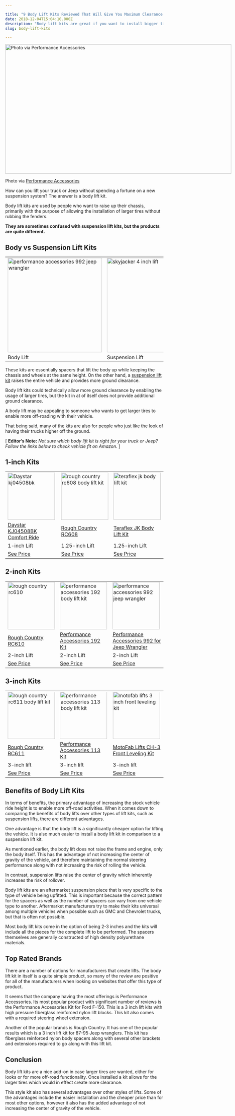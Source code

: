```yaml
---

title: "9 Body Lift Kits Reviewed That Will Give You Maximum Clearance for Cheap"
date: 2018-12-04T15:04:10.000Z
description: "Body lift kits are great if you want to install bigger tires. Read these reviews to see which kit is right for your truck and what to watch out for."
slug: body-lift-kits

---
```


<div id="attachment_1778" style="width: 730px" class="wp-caption aligncenter"><img aria-describedby="caption-attachment-1778" src="http://www.hcdmag.com/wp-content/uploads/jeep_wrangler_lift_kit-1024x585.jpg" alt="Photo via Performance Accessories" width="720" height="411" class="size-large wp-image-1778" srcset="http://www.hcdmag.com/wp-content/uploads/jeep_wrangler_lift_kit-1024x585.jpg 1024w, http://www.hcdmag.com/wp-content/uploads/jeep_wrangler_lift_kit-300x171.jpg 300w, http://www.hcdmag.com/wp-content/uploads/jeep_wrangler_lift_kit.jpg 1500w" sizes="(max-width: 720px) 100vw, 720px"><p id="caption-attachment-1778" class="wp-caption-text">Photo via <a href="http://www.hcdmag.com/product/B00280IMWI/US/hcdmag-20/" target="_blank">Performance Accessories</a></p></div>
<p>How can you lift your truck or Jeep without spending a fortune on a new suspension system? The answer is a body lift kit.</p>
<p>Body lift kits are used by people who want to raise up their chassis, primarily with the purpose of allowing the installation of larger tires without rubbing the fenders. </p>
<p><strong>They are sometimes confused with suspension lift kits, but the products are quite different.</strong> </p>
<h2>Body vs Suspension Lift Kits</h2>
<table><tr><td><img src="http://www.hcdmag.com/wp-content/uploads/performance_accessories_992_jeep_wrangler-300x300.jpg" alt="performance accessories 992 jeep wrangler" width="300" height="300" class="aligncenter size-medium wp-image-1788" srcset="http://www.hcdmag.com/wp-content/uploads/performance_accessories_992_jeep_wrangler-300x300.jpg 300w, http://www.hcdmag.com/wp-content/uploads/performance_accessories_992_jeep_wrangler-150x150.jpg 150w, http://www.hcdmag.com/wp-content/uploads/performance_accessories_992_jeep_wrangler-160x160.jpg 160w, http://www.hcdmag.com/wp-content/uploads/performance_accessories_992_jeep_wrangler-120x120.jpg 120w, http://www.hcdmag.com/wp-content/uploads/performance_accessories_992_jeep_wrangler.jpg 500w" sizes="(max-width: 300px) 100vw, 300px"></td>
<td><img src="http://www.hcdmag.com/wp-content/uploads/skyjacker_4inch_tj401bph-300x300.jpg" alt="skyjacker 4 inch lift" width="300" height="300" class="aligncenter size-medium wp-image-2051" srcset="http://www.hcdmag.com/wp-content/uploads/skyjacker_4inch_tj401bph-300x300.jpg 300w, http://www.hcdmag.com/wp-content/uploads/skyjacker_4inch_tj401bph-150x150.jpg 150w, http://www.hcdmag.com/wp-content/uploads/skyjacker_4inch_tj401bph-160x160.jpg 160w, http://www.hcdmag.com/wp-content/uploads/skyjacker_4inch_tj401bph-120x120.jpg 120w, http://www.hcdmag.com/wp-content/uploads/skyjacker_4inch_tj401bph.jpg 800w" sizes="(max-width: 300px) 100vw, 300px"></td>
</tr><tr><td>Body Lift</td>
<td>Suspension Lift</td>
</tr></table><p>These kits are essentially spacers that lift the body up while keeping the chassis and wheels at the same height. On the other hand, a <a href="http://www.hcdmag.com/truck-lift-kits/" target="_blank">suspension lift kit</a> raises the entire vehicle and provides more ground clearance. </p>
<p>Body lift kits could technically allow more ground clearance by enabling the usage of larger tires, but the kit in at of itself does not provide additional ground clearance. </p>
<p>A body lift may be appealing to someone who wants to get larger tires to enable more off-roading with their vehicle. </p>
<p>That being said, many of the kits are also for people who just like the look of having their trucks higher off the ground.</p>
<p>[ <strong>Editor’s Note:</strong> <em>Not sure which body lift kit is right for your truck or Jeep? Follow the links below to check vehicle fit on Amazon.</em> ]</p>
<h2>1-inch Kits</h2>
<table><tr><td><a class="easyazon-link" data-cart="n" data-cloak="y" data-identifier="B001GH5OBG" data-locale="US" data-localize="y" data-popups="n" data-tag="hcdmag-20" href="http://www.hcdmag.com/product/B001GH5OBG/US/hcdmag-20/" rel="nofollow" target="_blank"><img src="http://www.hcdmag.com/wp-content/uploads/daystar_kj04508bk_comfort_ride-150x150.jpg" alt="Daystar kj04508bk" width="150" height="150" class="aligncenter size-thumbnail wp-image-2040" srcset="http://www.hcdmag.com/wp-content/uploads/daystar_kj04508bk_comfort_ride-150x150.jpg 150w, http://www.hcdmag.com/wp-content/uploads/daystar_kj04508bk_comfort_ride-300x300.jpg 300w, http://www.hcdmag.com/wp-content/uploads/daystar_kj04508bk_comfort_ride-160x160.jpg 160w, http://www.hcdmag.com/wp-content/uploads/daystar_kj04508bk_comfort_ride-120x120.jpg 120w, http://www.hcdmag.com/wp-content/uploads/daystar_kj04508bk_comfort_ride.jpg 800w" sizes="(max-width: 150px) 100vw, 150px"></a></td>
<td><a class="easyazon-link" data-cart="n" data-cloak="y" data-identifier="B00B2AFW3W" data-locale="US" data-localize="y" data-popups="n" data-tag="hcdmag-20" href="http://www.hcdmag.com/product/B00B2AFW3W/US/hcdmag-20/" rel="nofollow" target="_blank"><img src="http://www.hcdmag.com/wp-content/uploads/rough_country_rc608_body_lift_kit-150x150.jpg" alt="rough country rc608 body lift kit" width="150" height="150" class="aligncenter size-thumbnail wp-image-2041" srcset="http://www.hcdmag.com/wp-content/uploads/rough_country_rc608_body_lift_kit-150x150.jpg 150w, http://www.hcdmag.com/wp-content/uploads/rough_country_rc608_body_lift_kit-300x300.jpg 300w, http://www.hcdmag.com/wp-content/uploads/rough_country_rc608_body_lift_kit-160x160.jpg 160w, http://www.hcdmag.com/wp-content/uploads/rough_country_rc608_body_lift_kit-120x120.jpg 120w, http://www.hcdmag.com/wp-content/uploads/rough_country_rc608_body_lift_kit.jpg 500w" sizes="(max-width: 150px) 100vw, 150px"></a></td>
<td><a class="easyazon-link" data-cart="n" data-cloak="y" data-identifier="B00HHD8FKU" data-locale="US" data-localize="y" data-popups="n" data-tag="hcdmag-20" href="http://www.hcdmag.com/product/B00HHD8FKU/US/hcdmag-20/" rel="nofollow" target="_blank"><img src="http://www.hcdmag.com/wp-content/uploads/teraflex_jk_body_lift_kit-150x150.jpg" alt="teraflex jk body lift kit" width="150" height="150" class="aligncenter size-thumbnail wp-image-1787" srcset="http://www.hcdmag.com/wp-content/uploads/teraflex_jk_body_lift_kit-150x150.jpg 150w, http://www.hcdmag.com/wp-content/uploads/teraflex_jk_body_lift_kit-300x300.jpg 300w, http://www.hcdmag.com/wp-content/uploads/teraflex_jk_body_lift_kit-160x160.jpg 160w, http://www.hcdmag.com/wp-content/uploads/teraflex_jk_body_lift_kit-120x120.jpg 120w, http://www.hcdmag.com/wp-content/uploads/teraflex_jk_body_lift_kit.jpg 800w" sizes="(max-width: 150px) 100vw, 150px"></a></td>
</tr><tr><td><a class="easyazon-link" data-cart="n" data-cloak="y" data-identifier="B001GH5OBG" data-locale="US" data-localize="y" data-popups="n" data-tag="hcdmag-20" href="http://www.hcdmag.com/product/B001GH5OBG/US/hcdmag-20/" rel="nofollow" target="_blank">Daystar KJ04508BK Comfort Ride</a></td>
<td><a class="easyazon-link" data-cart="n" data-cloak="y" data-identifier="B00B2AFW3W" data-locale="US" data-localize="y" data-popups="n" data-tag="hcdmag-20" href="http://www.hcdmag.com/product/B00B2AFW3W/US/hcdmag-20/" rel="nofollow" target="_blank">Rough Country RC608</a></td>
<td><a class="easyazon-link" data-cart="n" data-cloak="y" data-identifier="B00HHD8FKU" data-locale="US" data-localize="y" data-popups="n" data-tag="hcdmag-20" href="http://www.hcdmag.com/product/B00HHD8FKU/US/hcdmag-20/" rel="nofollow" target="_blank">Teraflex JK Body Lift Kit</a></td>
</tr><tr><td>1-inch Lift</td>
<td>1.25-inch Lift</td>
<td>1.25-inch Lift</td>
</tr><tr><td><a class="easyazon-link" data-cart="n" data-cloak="y" data-identifier="B001GH5OBG" data-locale="US" data-localize="y" data-popups="n" data-tag="hcdmag-20" href="http://www.hcdmag.com/product/B001GH5OBG/US/hcdmag-20/" rel="nofollow" target="_blank">See Price</a></td>
<td><a class="easyazon-link" data-cart="n" data-cloak="y" data-identifier="B00B2AFW3W" data-locale="US" data-localize="y" data-popups="n" data-tag="hcdmag-20" href="http://www.hcdmag.com/product/B00B2AFW3W/US/hcdmag-20/" rel="nofollow" target="_blank">See Price</a></td>
<td><a class="easyazon-link" data-cart="n" data-cloak="y" data-identifier="B00HHD8FKU" data-locale="US" data-localize="y" data-popups="n" data-tag="hcdmag-20" href="http://www.hcdmag.com/product/B00HHD8FKU/US/hcdmag-20/" rel="nofollow" target="_blank">See Price</a></td>
</tr></table><h2>2-inch Kits</h2>
<table><tr><td><a class="easyazon-link" data-cart="n" data-cloak="y" data-identifier="B00B2AFX18" data-locale="US" data-localize="y" data-popups="n" data-tag="hcdmag-20" href="http://www.hcdmag.com/product/B00B2AFX18/US/hcdmag-20/" rel="nofollow" target="_blank"><img src="http://www.hcdmag.com/wp-content/uploads/rough_country_rc610-150x150.jpg" alt="rough country rc610" width="150" height="150" class="aligncenter size-thumbnail wp-image-2043" srcset="http://www.hcdmag.com/wp-content/uploads/rough_country_rc610-150x150.jpg 150w, http://www.hcdmag.com/wp-content/uploads/rough_country_rc610-300x300.jpg 300w, http://www.hcdmag.com/wp-content/uploads/rough_country_rc610-160x160.jpg 160w, http://www.hcdmag.com/wp-content/uploads/rough_country_rc610-120x120.jpg 120w, http://www.hcdmag.com/wp-content/uploads/rough_country_rc610.jpg 500w" sizes="(max-width: 150px) 100vw, 150px"></a></td>
<td><a class="easyazon-link" data-cart="n" data-cloak="y" data-identifier="B0006PU7N4" data-locale="US" data-localize="y" data-popups="n" data-tag="hcdmag-20" href="http://www.hcdmag.com/product/B0006PU7N4/US/hcdmag-20/" rel="nofollow" target="_blank"><img src="http://www.hcdmag.com/wp-content/uploads/performance_accessories_192_body_lift_kit-150x150.jpg" alt="performance accessories 192 body lift kit" width="150" height="150" class="aligncenter size-thumbnail wp-image-2045" srcset="http://www.hcdmag.com/wp-content/uploads/performance_accessories_192_body_lift_kit-150x150.jpg 150w, http://www.hcdmag.com/wp-content/uploads/performance_accessories_192_body_lift_kit-300x300.jpg 300w, http://www.hcdmag.com/wp-content/uploads/performance_accessories_192_body_lift_kit-160x160.jpg 160w, http://www.hcdmag.com/wp-content/uploads/performance_accessories_192_body_lift_kit-120x120.jpg 120w, http://www.hcdmag.com/wp-content/uploads/performance_accessories_192_body_lift_kit.jpg 500w" sizes="(max-width: 150px) 100vw, 150px"></a></td>
<td><a class="easyazon-link" data-cart="n" data-cloak="y" data-identifier="B00280IMWI" data-locale="US" data-localize="y" data-popups="n" data-tag="hcdmag-20" href="http://www.hcdmag.com/product/B00280IMWI/US/hcdmag-20/" rel="nofollow" target="_blank"><img src="http://www.hcdmag.com/wp-content/uploads/performance_accessories_992_jeep_wrangler-150x150.jpg" alt="performance accessories 992 jeep wrangler" width="150" height="150" class="aligncenter size-thumbnail wp-image-1788" srcset="http://www.hcdmag.com/wp-content/uploads/performance_accessories_992_jeep_wrangler-150x150.jpg 150w, http://www.hcdmag.com/wp-content/uploads/performance_accessories_992_jeep_wrangler-300x300.jpg 300w, http://www.hcdmag.com/wp-content/uploads/performance_accessories_992_jeep_wrangler-160x160.jpg 160w, http://www.hcdmag.com/wp-content/uploads/performance_accessories_992_jeep_wrangler-120x120.jpg 120w, http://www.hcdmag.com/wp-content/uploads/performance_accessories_992_jeep_wrangler.jpg 500w" sizes="(max-width: 150px) 100vw, 150px"></a></td>
</tr><tr><td><a class="easyazon-link" data-cart="n" data-cloak="y" data-identifier="B00B2AFX18" data-locale="US" data-localize="y" data-popups="n" data-tag="hcdmag-20" href="http://www.hcdmag.com/product/B00B2AFX18/US/hcdmag-20/" rel="nofollow" target="_blank">Rough Country RC610</a></td>
<td><a class="easyazon-link" data-cart="n" data-cloak="y" data-identifier="B0006PU7N4" data-locale="US" data-localize="y" data-popups="n" data-tag="hcdmag-20" href="http://www.hcdmag.com/product/B0006PU7N4/US/hcdmag-20/" rel="nofollow" target="_blank">Performance Accessories 192 Kit</a></td>
<td><a class="easyazon-link" data-cart="n" data-cloak="y" data-identifier="B00280IMWI" data-locale="US" data-localize="y" data-popups="n" data-tag="hcdmag-20" href="http://www.hcdmag.com/product/B00280IMWI/US/hcdmag-20/" rel="nofollow" target="_blank">Performance Accessories 992 for Jeep Wrangler</a></td>
</tr><tr><td>2-inch Lift</td>
<td>2-inch Lift</td>
<td>2-inch Lift</td>
</tr><tr><td><a class="easyazon-link" data-cart="n" data-cloak="y" data-identifier="B00B2AFX18" data-locale="US" data-localize="y" data-popups="n" data-tag="hcdmag-20" href="http://www.hcdmag.com/product/B00B2AFX18/US/hcdmag-20/" rel="nofollow" target="_blank">See Price</a></td>
<td><a class="easyazon-link" data-cart="n" data-cloak="y" data-identifier="B0006PU7N4" data-locale="US" data-localize="y" data-popups="n" data-tag="hcdmag-20" href="http://www.hcdmag.com/product/B0006PU7N4/US/hcdmag-20/" rel="nofollow" target="_blank">See Price</a></td>
<td><a class="easyazon-link" data-cart="n" data-cloak="y" data-identifier="B00280IMWI" data-locale="US" data-localize="y" data-popups="n" data-tag="hcdmag-20" href="http://www.hcdmag.com/product/B00280IMWI/US/hcdmag-20/" rel="nofollow" target="_blank">See Price</a></td>
</tr></table><h2>3-inch Kits</h2>
<table><tr><td><a class="easyazon-link" data-cart="n" data-cloak="y" data-identifier="B00B2AFXHW" data-locale="US" data-localize="y" data-popups="n" data-tag="hcdmag-20" href="http://www.hcdmag.com/product/B00B2AFXHW/US/hcdmag-20/" rel="nofollow" target="_blank"><img src="http://www.hcdmag.com/wp-content/uploads/rough_country_rc611_body_lift_kit-150x150.jpg" alt="rough country rc611 body lift kit" width="150" height="150" class="aligncenter size-thumbnail wp-image-2046" srcset="http://www.hcdmag.com/wp-content/uploads/rough_country_rc611_body_lift_kit-150x150.jpg 150w, http://www.hcdmag.com/wp-content/uploads/rough_country_rc611_body_lift_kit-300x300.jpg 300w, http://www.hcdmag.com/wp-content/uploads/rough_country_rc611_body_lift_kit-160x160.jpg 160w, http://www.hcdmag.com/wp-content/uploads/rough_country_rc611_body_lift_kit-120x120.jpg 120w, http://www.hcdmag.com/wp-content/uploads/rough_country_rc611_body_lift_kit.jpg 500w" sizes="(max-width: 150px) 100vw, 150px"></a></td>
<td><a class="easyazon-link" data-cart="n" data-cloak="y" data-identifier="B000182DV0" data-locale="US" data-localize="y" data-popups="n" data-tag="hcdmag-20" href="http://www.hcdmag.com/product/B000182DV0/US/hcdmag-20/" rel="nofollow" target="_blank"><img src="http://www.hcdmag.com/wp-content/uploads/performance_accessories_113_body_lift_kit-150x150.jpg" alt="performance accessories 113 body lift kit" width="150" height="150" class="aligncenter size-thumbnail wp-image-1789" srcset="http://www.hcdmag.com/wp-content/uploads/performance_accessories_113_body_lift_kit-150x150.jpg 150w, http://www.hcdmag.com/wp-content/uploads/performance_accessories_113_body_lift_kit-300x300.jpg 300w, http://www.hcdmag.com/wp-content/uploads/performance_accessories_113_body_lift_kit-160x160.jpg 160w, http://www.hcdmag.com/wp-content/uploads/performance_accessories_113_body_lift_kit-120x120.jpg 120w, http://www.hcdmag.com/wp-content/uploads/performance_accessories_113_body_lift_kit.jpg 600w" sizes="(max-width: 150px) 100vw, 150px"></a></td>
<td><a class="easyazon-link" data-cart="n" data-cloak="y" data-identifier="B00I5057HI" data-locale="US" data-localize="y" data-popups="n" data-tag="hcdmag-20" href="http://www.hcdmag.com/product/B00I5057HI/US/hcdmag-20/" rel="nofollow" target="_blank"><img src="http://www.hcdmag.com/wp-content/uploads/motofab_lifts_3_inch_front_leveling_kit-150x150.jpg" alt="motofab lifts 3 inch front leveling kit" width="150" height="150" class="aligncenter size-thumbnail wp-image-1790" srcset="http://www.hcdmag.com/wp-content/uploads/motofab_lifts_3_inch_front_leveling_kit-150x150.jpg 150w, http://www.hcdmag.com/wp-content/uploads/motofab_lifts_3_inch_front_leveling_kit-300x300.jpg 300w, http://www.hcdmag.com/wp-content/uploads/motofab_lifts_3_inch_front_leveling_kit-160x160.jpg 160w, http://www.hcdmag.com/wp-content/uploads/motofab_lifts_3_inch_front_leveling_kit-120x120.jpg 120w, http://www.hcdmag.com/wp-content/uploads/motofab_lifts_3_inch_front_leveling_kit.jpg 600w" sizes="(max-width: 150px) 100vw, 150px"></a></td>
</tr><tr><td><a class="easyazon-link" data-cart="n" data-cloak="y" data-identifier="B00B2AFXHW" data-locale="US" data-localize="y" data-popups="n" data-tag="hcdmag-20" href="http://www.hcdmag.com/product/B00B2AFXHW/US/hcdmag-20/" rel="nofollow" target="_blank">Rough Country RC611</a></td>
<td><a class="easyazon-link" data-cart="n" data-cloak="y" data-identifier="B000182DV0" data-locale="US" data-localize="y" data-popups="n" data-tag="hcdmag-20" href="http://www.hcdmag.com/product/B000182DV0/US/hcdmag-20/" rel="nofollow" target="_blank">Performance Accessories 113 Kit</a></td>
<td><a class="easyazon-link" data-cart="n" data-cloak="y" data-identifier="B00I5057HI" data-locale="US" data-localize="y" data-popups="n" data-tag="hcdmag-20" href="http://www.hcdmag.com/product/B00I5057HI/US/hcdmag-20/" rel="nofollow" target="_blank">MotoFab Lifts CH-3 Front Leveling Kit</a></td>
</tr><tr><td>3-inch lift</td>
<td>3-inch lift</td>
<td>3-inch lift</td>
</tr><tr><td><a class="easyazon-link" data-cart="n" data-cloak="y" data-identifier="B00B2AFXHW" data-locale="US" data-localize="y" data-popups="n" data-tag="hcdmag-20" href="http://www.hcdmag.com/product/B00B2AFXHW/US/hcdmag-20/" rel="nofollow" target="_blank">See Price</a></td>
<td><a class="easyazon-link" data-cart="n" data-cloak="y" data-identifier="B000182DV0" data-locale="US" data-localize="y" data-popups="n" data-tag="hcdmag-20" href="http://www.hcdmag.com/product/B000182DV0/US/hcdmag-20/" rel="nofollow" target="_blank">See Price</a></td>
<td><a class="easyazon-link" data-cart="n" data-cloak="y" data-identifier="B00I5057HI" data-locale="US" data-localize="y" data-popups="n" data-tag="hcdmag-20" href="http://www.hcdmag.com/product/B00I5057HI/US/hcdmag-20/" rel="nofollow" target="_blank">See Price</a></td>
</tr></table><h2>Benefits of Body Lift Kits</h2>
<p>In terms of benefits, the primary advantage of increasing the stock vehicle ride height is to enable more off-road activities. When it comes down to comparing the benefits of body lifts over other types of lift kits, such as suspension lifts, there are different advantages. </p>
<p>One advantage is that the body lift is a significantly cheaper option for lifting the vehicle. It is also much easier to install a body lift kit in comparison to a suspension lift kit. </p>
<p>As mentioned earlier, the body lift does not raise the frame and engine, only the body itself. This has the advantage of not increasing the center of gravity of the vehicle, and therefore maintaining the normal steering performance along with not increasing the risk of rolling the vehicle. </p>
<p>In contrast, suspension lifts raise the center of gravity which inherently increases the risk of rollover. </p>
<p>Body lift kits are an aftermarket suspension piece that is very specific to the type of vehicle being upfitted. This is important because the correct pattern for the spacers as well as the number of spacers can vary from one vehicle type to another. Aftermarket manufacturers try to make their kits universal among multiple vehicles when possible such as GMC and Chevrolet trucks, but that is often not possible. </p>
<p>Most body lift kits come in the option of being 2-3 inches and the kits will include all the pieces for the complete lift to be performed. The spacers themselves are generally constructed of high density polyurethane materials. </p>
<h2>Top Rated Brands</h2>
<p>There are a number of options for manufacturers that create lifts. The body lift kit in itself is a quite simple product, so many of the review are positive for all of the manufacturers when looking on websites that offer this type of product. </p>
<p>It seems that the company having the most offerings is Performance Accessories. Its most popular product with significant number of reviews is the Performance Accessories Kit for Ford F-150. This is a 3 inch lift kits with high pressure fiberglass reinforced nylon lift blocks. This kit also comes with a required steering wheel extension. </p>
<p>Another of the popular brands is Rough Country. It has one of the popular results which is a 3 inch lift kit for 87-95 Jeep wranglers. This kit has fiberglass reinforced nylon body spacers along with several other brackets and extensions required to go along with this lift kit.</p>
<h2>Conclusion</h2>
<p>Body lift kits are a nice add-on in case larger tires are wanted, either for looks or for more off-road functionality. Once installed a kit allows for the larger tires which would in effect create more clearance. </p>
<p>This style kit also has several advantages over other styles of lifts. Some of the advantages include the easier installation and the cheaper price than for most other options, however it also has the added advantage of not increasing the center of gravity of the vehicle.</p>
